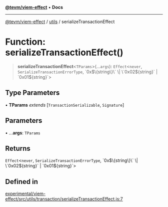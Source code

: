 [**@tevm/viem-effect**](../../README.md) • **Docs**

***

[@tevm/viem-effect](../../modules.md) / [utils](../README.md) / serializeTransactionEffect

# Function: serializeTransactionEffect()

> **serializeTransactionEffect**\<`TParams`\>(...`args`): `Effect`\<`never`, `SerializeTransactionErrorType`, \`0x$\{string\}\` \| \`0x02$\{string\}\` \| \`0x01$\{string\}\`\>

## Type Parameters

• **TParams** *extends* [`TransactionSerializable`, `Signature`]

## Parameters

• ...**args**: `TParams`

## Returns

`Effect`\<`never`, `SerializeTransactionErrorType`, \`0x$\{string\}\` \| \`0x02$\{string\}\` \| \`0x01$\{string\}\`\>

## Defined in

[experimental/viem-effect/src/utils/transaction/serializeTransactionEffect.js:7](https://github.com/evmts/tevm-monorepo/blob/main/experimental/viem-effect/src/utils/transaction/serializeTransactionEffect.js#L7)
